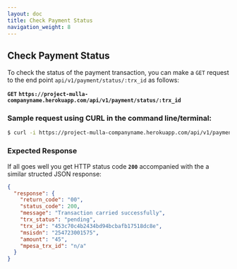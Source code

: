 ```yaml
---
layout: doc
title: Check Payment Status
navigation_weight: 8
---
```


## Check Payment Status

To check the status of the payment transaction, you can make a `GET` request to the end point
`api/v1/payment/status/:trx_id` as follows:

__`GET`__ __`https://project-mulla-companyname.herokuapp.com/api/v1/payment/status/:trx_id`__

### Sample request using CURL in the command line/terminal:

```bash
$ curl -i https://project-mulla-companyname.herokuapp.com/api/v1/payment/status/453c70c4b2434bd94bcbafb17518dc8e
```

### Expected Response

If all goes well you get HTTP status code **`200`** accompanied with the a similar structed JSON response:

```json
{
  "response": {
    "return_code": "00",
    "status_code": 200,
    "message": "Transaction carried successfully",
    "trx_status": "pending",
    "trx_id": "453c70c4b2434bd94bcbafb17518dc8e",
    "msisdn": "254723001575",
    "amount": "45",
    "mpesa_trx_id": "n/a"
  }
}
```
